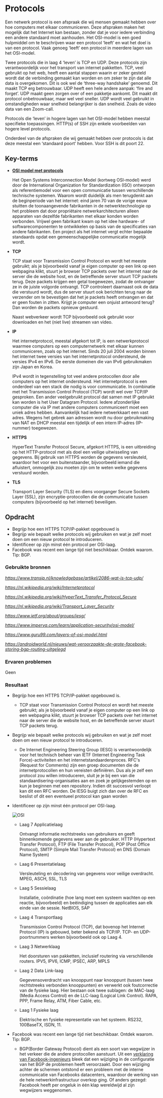 # **Protocols**

Een netwerk protocol is een afspraak die wij mensen gemaakt hebben over hoe computers met elkaar communiceren. Deze afspraken maken het mogelijk dat het Internet kan bestaan, zonder dat je voor iedere verbinding een andere standaard moet aanhouden.
Het OSI-model is een goed hulpmiddel om te beschrijven waar een protocol ‘leeft’ en wat het doel is van een protocol. Vaak genoeg ‘leeft’ een protocol in meerdere lagen van het OSI-model.

Twee protocols die in laag 4 ‘leven’ is TCP en UDP. Deze protocols zijn verantwoordelijk voor het transport van internet pakketten. 
TCP, veel gebruikt op het web, heeft een aantal stappen waarin er zeker gesteld wordt dat de verbinding gemaakt kan worden en om zeker te zijn dat alle data is overgekomen. Dit is ook wel de ‘three-way handshake’ genoemd. Dit maakt TCP erg betrouwbaar.
UDP heeft een hele andere aanpak: ‘fire and forget’. UDP maakt geen zorgen over of een pakketje aankomt. Dit maakt dit protocol onbetrouwbaar, maar wel veel sneller. UDP wordt veel gebruikt in omstandigheden waar snelheid belangrijker is dan snelheid. Zoals de video data van een Zoom-call.

Protocols die ‘leven’ in hogere lagen van het OSI-model hebben meestal specifieke toepassingen. HTTP(s) of SSH zijn enkele voorbeelden van hogere level protocols.

Onderdeel van de afspraken die wij gemaakt hebben over protocols is dat deze meestal een ‘standaard poort’ hebben. Voor SSH is dit poort 22.

## **Key-terms**

- [**OSI model met protocols**](https://www.strato.nl/server/wat-is-het-osi-model/)

    Het Open Systems Interconnection Model (kortweg OSI-model) werd door de International Organization for Standardization (ISO) ontworpen als referentiemodel voor een open communicatie tussen verschillende technische systemen. Waarom wordt duidelijk als men terugdenkt aan de beginperiode van het internet: eind jaren 70 van de vorige eeuw stuitten de toonaangevende fabrikanten in de netwerktechnologie op het probleem dat door propriëtaire netwerkarchitecturen alleen apparaten van dezelfde fabrikanten met elkaar konden worden verbonden. Vrijwel geen fabrikant kwam op het idee hardware- of softwarecomponenten te ontwikkelen op basis van de specificaties van andere fabrikanten. Een project als het internet vergt echter bepaalde standaards opdat een gemeenschappelijke communicatie mogelijk wordt.

- **TCP**

    TCP staat voor Transmission Control Protocol en wordt het meeste gebruikt; als je bijvoorbeeld vanaf je eigen computer op een link op een webpagina klikt, stuurt je browser TCP packets over het internet naar de server die de website host, en de betreffende server stuurt TCP packets terug. Deze packets krijgen een getal toegewezen, zodat de ontvanger ze in de juiste volgorde ontvangt. TCP controleert daarnaast ook de data die verstuurd wordt, dus de server stuurt ook berichten terug naar de verzender om te bevestigen dat het je packets heeft ontvangen en dat er geen fouten in zitten. Krijgt je computer een onjuist antwoord terug? Dan worden de packets opnieuw gestuurd.

    Naast webverkeer wordt TCP bijvoorbeeld ook gebruikt voor downloaden en het (niet live) streamen van video.

- **IP**

    Het internetprotocol, meestal afgekort tot IP, is een netwerkprotocol waarmee computers op een computernetwerk met elkaar kunnen communiceren, zoals op het internet. Sinds 20 juli 2004 worden binnen het internet twee versies van het internetprotocol ondersteund, de versies IPv4 en IPv6. De eerste domeinen die van IPv6 gebruikmaken zijn Japan en Korea.

    IPv4 wordt in tegenstelling tot veel andere protocollen door alle computers op het internet ondersteund. Het internetprotocol is een onderdeel van een stack die nodig is voor communicatie. In combinatie met het Transmission Control Protocol (TCP) wordt wel over TCP/IP gesproken. Een ander veelgebruikt protocol dat samen met IP gebruikt kan worden is het User Datagram Protocol. Iedere afzonderlijke computer die via IP met andere computers communiceert moet een uniek adres hebben. Aanvankelijk had iedere netwerkkaart een vast adres. Wegens het gebrek aan adressen wordt nu door gebruikmaking van NAT en DHCP meestal een tijdelijk of een intern IP-adres (IP-nummer) toegewezen.

- **HTTPS**

    HyperText Transfer Protocol Secure, afgekort HTTPS, is een uitbreiding op het HTTP-protocol met als doel een veilige uitwisseling van gegevens. Bij gebruik van HTTPS worden de gegevens versleuteld, waardoor het voor een buitenstaander, bijvoorbeeld iemand die afluistert, onmogelijk zou moeten zijn om te weten welke gegevens verstuurd worden.

- **TLS**

    Transport Layer Security (TLS) en diens voorganger Secure Sockets Layer (SSL), zijn encryptie-protocollen die de communicatie tussen computers (bijvoorbeeld op het internet) beveiligen.

## **Opdracht**

- Begrijp hoe een HTTPS TCP/IP-pakket opgebouwd is
- Begrijp wie bepaalt welke protocols wij gebruiken en wat je zelf moet doen om een  nieuw protocol te introduceren.
- Identificeer op zijn minst één protocol per OSI-laag.
- Facebook was recent een lange tijd niet beschikbaar. Ontdek waarom. Tip: BGP.

### **Gebruikte bronnen**

*<https://www.transip.nl/knowledgebase/artikel/2086-wat-is-tcp-udp/>*

*<https://nl.wikipedia.org/wiki/Internetprotocol>*

*<https://nl.wikipedia.org/wiki/HyperText_Transfer_Protocol_Secure>*

*<https://nl.wikipedia.org/wiki/Transport_Layer_Security>*

*<https://www.ietf.org/about/groups/iesg/>*

*<https://www.imperva.com/learn/application-security/osi-model/>*

*<https://www.guru99.com/layers-of-osi-model.html>*

*<https://androidworld.nl/nieuws/wat-veroorzaakte-de-grote-facebook-storing-bgp-routing-uitgelegd>*

### **Ervaren problemen**

Geen

### **Resultaat**

- Begrijp hoe een HTTPS TCP/IP-pakket opgebouwd is.

    - TCP staat voor Transmission Control Protocol en wordt het meeste gebruikt; als je bijvoorbeeld vanaf je eigen computer op een link op een webpagina klikt, stuurt je browser TCP packets over het internet naar de server die de website host, en de betreffende server stuurt TCP packets terug.

- Begrijp wie bepaalt welke protocols wij gebruiken en wat je zelf moet doen om een nieuw protocol te introduceren.
   
    - De Internet Engineering Steering Group (IESG) is verantwoordelijk voor het technisch beheer van IETF (Internet Engineering Task Force)-activiteiten en het internetstandaardenproces. RFC's (Request for Comments) zijn een groep documenten die de internetprotocollen en hun vereisten definiëren.
    Dus als je zelf een protocol zou willen introduceren, sluit je je bij een van die standaardisering-organisaties
    aan en zoek je gelijkgestemden op en kun je beginnen met een repository. Indien dit succesvol verloopt kan dit een RFC worden. De IESG buigt zich dan over de RFC en beslist of dit een eventueel protocol kan gaan worden

- Identificeer op zijn minst één protocol per OSI-laag.

    ![OSI](https://www.imperva.com/learn/wp-content/uploads/sites/13/2020/02/OSI-7-layers.jpg.webp)

    - Laag 7 Applicatielaag
        
        Ontvangt informatie rechtstreeks van gebruikers en geeft binnenkomende gegevens weer aan de gebruiker. HTTP (Hypertext Transfer Protocol), FTP (File Transfer Protocol), POP (Post Office Protocol), SMTP (Simple Mail Transfer Protocol) en DNS (Domain Name System)

    - Laag 6 Presentatielaag
    
        Versleuteling en decodering van gegevens voor veilige overdracht. MPEG, ASCH, SSL, TLS

    - Laag 5 Sessielaag

        Installatie, coördinatie (hoe lang moet een systeem wachten op een reactie, bijvoorbeeld) en beëindiging tussen de applicaties aan elk einde van de sessie. NetBIOS, SAP

    - Laag 4 Transportlaag

        Transmission Control Protocol (TCP), dat bovenop het Internet Protocol (IP) is gebouwd, beter bekend als TCP/IP. TCP- en UDP-poortnummers werken bijvoorbeeld ook op Laag 4.

    - Laag 3 Netwerklaag

        Het doorsturen van pakketten, inclusief routering via verschillende routers. IPV5, IPV6, ICMP, IPSEC, ARP, MPLS

    - Laag 2 Data Link-laag

        Gegevensoverdracht van knooppunt naar knooppunt (tussen twee rechtstreeks verbonden knooppunten) en verwerkt ook foutcorrectie van de fysieke laag. Hier bestaan ook twee sublagen: de MAC-laag (Media Access Control) en de LLC-laag (Logical Link Control). RAPA, PPP, Frame Relay, ATM, Fiber Cable, etc.

    - Laag 1 Fysieke laag

        Elektrische en fysieke representatie van het systeem. RS232, 100BaseTX, ISDN, 11.

- Facebook was recent een lange tijd niet beschikbaar. Ontdek waarom. Tip: BGP.

    - BGP(Border Gateway Protocol) dient als een soort van wegwijzer in het verkeer die de andere protocollen aanstuurt. Uit een [verklaring van Facebook-ingenieurs](https://engineering.fb.com/2021/10/04/networking-traffic/outage/) bleek dat een wijziging in de configuratie van het BGP de problemen heeft veroorzaakt. Door een wijziging achter de schermen ontstond er een probleem met de interne communicatie van Facebooks datacenters, waardoor de werking van de hele netwerkinfrastructuur overkop ging. Of anders gezegd: Facebook heeft per ongeluk in één klap wereldwijd al zijn wegwijzers weggenomen.
